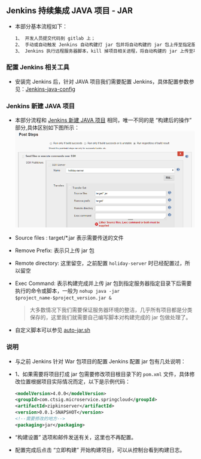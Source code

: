 ## Jenkins 持续集成 JAVA 项目 - JAR

- 本部分基本流程如下：

  ```bash
  1、 开发人员提交代码到 gitlab 上；
  2、 手动或自动触发 Jenkins 自动构建打 jar 包并将自动构建的 jar 包上传至指定服务器的指定目录下；
  3、 Jenkins 执行远程服务器脚本，kill 掉项目相关进程，将自动构建的 jar 上传至项目指定目录下，然后用新的 jar 启动进程
  ```

### 配置 Jenkins 相关工具

- 安装完 Jenkins 后，针对 JAVA 项目我们需要配置 Jenkins，具体配置参数参见：[Jenkins-java-config](../Jenkins/jenkins-java-config.md)

### Jenkins 新建 JAVA 项目
- 本部分流程和 [ Jenkins 新建 JAVA 项目](ci-java-war-project-config.md) 相同，唯一不同的是 “构建后的操作” 部分,具体区别如下图所示：
![jenkins-jar-a](../images/jenkins-jar-a.png "jenkins-jar-构建后操作")

- Source files : target/\*.jar 表示需要传送的文件
- Remove Prefix: 表示只上传 jar 包
- Remote directory: 这里留空，之前配置 `holiday-server` 时已经配置过，所以留空
- Exec Command:  表示构建完成并上传 jar 包到指定服务器指定目录下后需要执行的命令或脚本，一般为 `nohup java -jar $project_name-$project_version.jar &`

  > 大多数情况下我们需要保证服务器环境的整洁，几乎所有项目都是分类保存的，这里我们就需要自己编写脚本对构建完成的 jar 包做处理了。

- 自定义脚本可以参见 [auto-jar.sh](../Shell/auto-jar.sh)

### 说明
- 与之前 Jenkins 针对 War 包项目的配置 Jenkins 配置 jar 包有几处说明：
- 1、如果需要将项目打成 jar 包需要修改项目根目录下的 `pom.xml` 文件，具体修改位置根据项目实际情况而定，以下是示例代码：

  ```xml
  <modelVersion>4.0.0</modelVersion>
  <groupId>com.ctsig.microservice.springcloud</groupId>
  <artifactId>zipkinserver</artifactId>
  <version>0.0.1-SNAPSHOT</version>
  <!--需要修改的地方-->
  <packaging>jar</packaging>        
  ```

- “构建设置” 选项和邮件发送有关，这里也不再配置。
- 配置完成后点击 “立即构建” 开始构建项目，可以从控制台看到构建日志。
